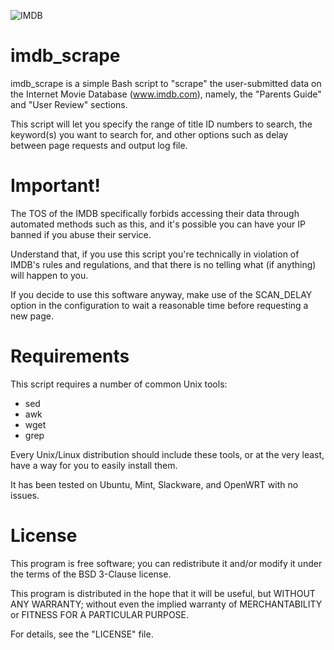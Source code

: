 ![IMDB](http://www.digifail.com/images/misc/github/imdb_logo.jpg "IMDB Logo")

imdb_scrape
==============

imdb_scrape is a simple Bash script to "scrape" the user-submitted data on the
Internet Movie Database (www.imdb.com), namely, the "Parents Guide" and "User
Review" sections.

This script will let you specify the range of title ID numbers to search, the
keyword(s) you want to search for, and other options such as delay between
page requests and output log file.

Important!
==============

The TOS of the IMDB specifically forbids accessing their data through automated
methods such as this, and it's possible you can have your IP banned if you
abuse their service.

Understand that, if you use this script you're technically in violation of
IMDB's rules and regulations, and that there is no telling what (if anything)
will happen to you.

If you decide to use this software anyway, make use of the SCAN_DELAY option
in the configuration to wait a reasonable time before requesting a new page.

Requirements
==============

This script requires a number of common Unix tools:

* sed
* awk
* wget
* grep

Every Unix/Linux distribution should include these tools, or at the very least,
have a way for you to easily install them.

It has been tested on Ubuntu, Mint, Slackware, and OpenWRT with no issues.

License
==============

This program is free software; you can redistribute it and/or modify it under
the terms of the BSD 3-Clause license.

This program is distributed in the hope that it will be useful, but WITHOUT ANY
WARRANTY; without even the implied warranty of MERCHANTABILITY or FITNESS FOR A
PARTICULAR PURPOSE.

For details, see the "LICENSE" file.
